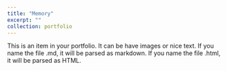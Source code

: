 ```yaml
---
title: "Memory"
excerpt: ""
collection: portfolio
---
```


This is an item in your portfolio. It can be have images or nice text. If you name the file .md, it will be parsed as markdown. If you name the file .html, it will be parsed as HTML. 

[comment]: <> (<img src="/images/copy-copy-DSC_0433.jpg" alt="" width="710" />)

[comment]: <> (<img src="/images/DSC_0897_11.jpg" alt="" width="710" />)

